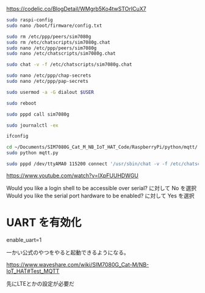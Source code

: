 https://codelic.co/BlogDetail/WMgrb5Ko4twSTOrICuX7

```bash
sudo raspi-config
sudo nano /boot/firmware/config.txt

sudo rm /etc/ppp/peers/sim7080g
sudo rm /etc/chatscripts/sim7080g.chat
sudo nano /etc/ppp/peers/sim7080g
sudo nano /etc/chatscripts/sim7080g.chat

sudo chat -v -f /etc/chatscripts/sim7080g.chat

sudo nano /etc/ppp/chap-secrets
sudo nano /etc/ppp/pap-secrets

sudo usermod -a -G dialout $USER

sudo reboot

sudo pppd call sim7080g

sudo journalctl -ex

ifconfig
```

```bash
cd ~/Documents/SIM7080G_Cat_M_NB_IoT_HAT_Code/RaspberryPi/python/mqtt/
sudo python mqtt.py
```

```bash
sudo pppd /dev/ttyAMA0 115200 connect '/usr/sbin/chat -v -f /etc/chatscripts/sim7080g.chat'
```




https://www.youtube.com/watch?v=lXpFUUHDWGU

Would you like a login shell to be accessible over serial? に対して No を選択
Would you like the serial port hardware to be enabled? に対して Yes を選択

# UART を有効化
enable_uart=1


一かい公式のやつをやると起動できるようになる。

https://www.waveshare.com/wiki/SIM7080G_Cat-M/NB-IoT_HAT#Test_MQTT



先にLTEとかの設定が必要だ